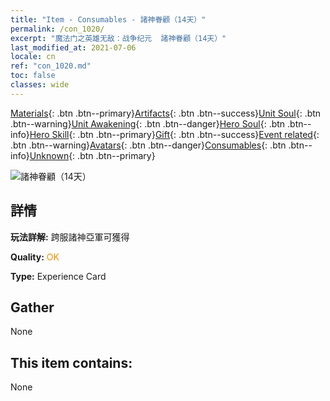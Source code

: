 ```yaml
---
title: "Item - Consumables - 諸神眷顧（14天）"
permalink: /con_1020/
excerpt: "魔法门之英雄无敌：战争纪元  諸神眷顧（14天）"
last_modified_at: 2021-07-06
locale: cn
ref: "con_1020.md"
toc: false
classes: wide
---
```

 [Materials](/ItemsCN/){: .btn .btn--primary}[Artifacts](/ItemsCN/Artifacts/){: .btn .btn--success}[Unit Soul](/ItemsCN/UnitSoul/){: .btn .btn--warning}[Unit Awakening](/ItemsCN/UnitAwakening/){: .btn .btn--danger}[Hero Soul](/ItemsCN/HeroSoul/){: .btn .btn--info}[Hero Skill](/ItemsCN/HeroSkill/){: .btn .btn--primary}[Gift](/ItemsCN/Gift/){: .btn .btn--success}[Event related](/ItemsCN/Events/){: .btn .btn--warning}[Avatars](/ItemsCN/Avatars/){: .btn .btn--danger}[Consumables](/ItemsCN/Consumables/){: .btn .btn--info}[Unknown](/ItemsCN/Unknown/){: .btn .btn--primary}

 ![諸神眷顧（14天）](/images/a/avatarFrame_62.png)

## 詳情
 **玩法詳解:** 跨服諸神亞軍可獲得

 **Quality:** <span style="color: #FF8C00">OK</span>

 **Type:** Experience Card

## Gather

  None

## This item contains:

  None

